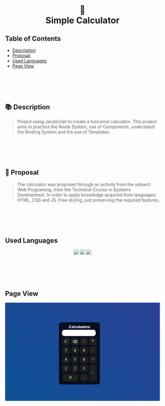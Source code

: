 <h1 align="center">
    🔢<br>Simple Calculator
</h1>

## Table of Contents
  * [Description](#description)
  * [Proposal](#proposal)
  * [Used Languages](#used-languages)
  * [Page View](#page-view)


<br><br><br><br>

<a name="description"></a>
## 📚 Description
>  Project using JavaScript to create a funcional calculator. This project aims to practice the Route System, use of Components, understand the Binding System and the use of Templates.

<br><br><br><br>

<a name="proposal"></a>
## 📑 Proposal
> The calculator was proposed through an activity from the sebject: Web Programing, from the Technical Course in Systems Development. In order to apply knowledge acquired from languages: HTML, CSS and JS. Free styling, just preserving the required features.

<br><br><br><br>

<a name="used-languages"></a>
## Used Languages
<p align="center">
    <img src="https://img.shields.io/badge/HTML5-E34F26?style=for-the-badge&logo=html5&logoColor=white" />
    <img src="https://img.shields.io/badge/CSS-239120?&style=for-the-badge&logo=css3&logoColor=white" />
    <img src="https://img.shields.io/badge/JavaScript-007ACC?style=for-the-badge&logo=typescript&logoColor=white" />
</p>

<br><br><br><br>

<a name="page-view"></a>
## Page View
<img src="page.png" />
